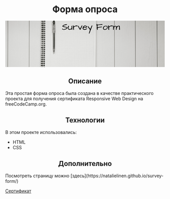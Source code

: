 <h1 align="center">Форма опроса</h1>

![Форма опроса](img/readme-img.png)

<h2 align="center">Описание</h2>

Эта простая форма опроса была создана в качестве практического проекта для получения сертификата 
Responsive Web Design на freeCodeCamp.org.

<h2 align="center">Технологии</h2>

В этом проекте использовались: 
* HTML
* CSS

<h2 align="center">Дополнительно</h2>
Посмотреть страницу можно [здесь](https://natalielinen.github.io/survey-form/)

[Сертификат](https://www.freecodecamp.org/certification/natalielinen/responsive-web-design)


